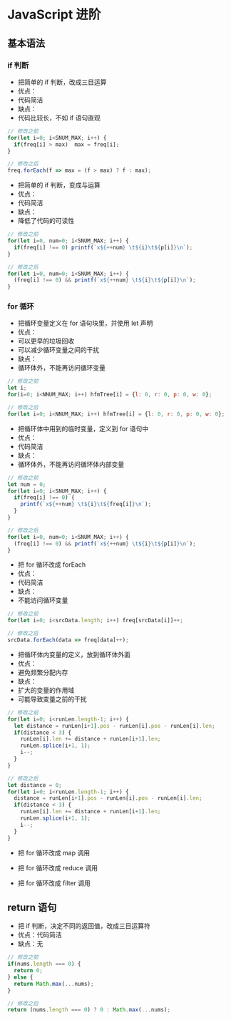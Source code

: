 # JavaScript 进阶

## 基本语法

### if 判断

- 把简单的 if 判断，改成三目运算
- 优点：
- 代码简洁
- 缺点：
- 代码比较长，不如 if 语句直观

```javascript
// 修改之前
for(let i=0; i<SNUM_MAX; i++) {
  if(freq[i] > max)  max = freq[i];
}

// 修改之后
freq.forEach(f => max = (f > max) ? f : max);
```

- 把简单的 if 判断，变成与运算
- 优点：
- 代码简洁
- 缺点：
- 降低了代码的可读性

```javascript
// 修改之前
for(let i=0, num=0; i<SNUM_MAX; i++) {
  if(freq[i] !== 0) printf(`x${++num} \t${i}\t${p[i]}\n`);
}

// 修改之后
for(let i=0, num=0; i<SNUM_MAX; i++) {
  (freq[i] !== 0) && printf(`x${++num} \t${i}\t${p[i]}\n`);
}
```

### for 循环

- 把循环变量定义在 for 语句块里，并使用 let 声明
- 优点：
- 可以更早的垃圾回收
- 可以减少循环变量之间的干扰
- 缺点：
- 循环体外，不能再访问循环变量

```javascript
// 修改之前
let i;
for(i=0; i<NNUM_MAX; i++) hfmTree[i] = {l: 0, r: 0, p: 0, w: 0};

// 修改之后
for(let i=0; i<NNUM_MAX; i++) hfmTree[i] = {l: 0, r: 0, p: 0, w: 0};
```

- 把循环体中用到的临时变量，定义到 for 语句中
- 优点：
- 代码简洁
- 缺点：
- 循环体外，不能再访问循环体内部变量

```javascript
// 修改之前
let num = 0;
for(let i=0; i<SNUM_MAX; i++) {
  if(freq[i] !== 0) {
    printf(`x${++num} \t${i}\t${freq[i]}\n`);
  }
}

// 修改之后
for(let i=0, num=0; i<SNUM_MAX; i++) {
  (freq[i] !== 0) && printf(`x${++num} \t${i}\t${p[i]}\n`);
}
```

- 把 for 循环改成 forEach
- 优点：
- 代码简洁
- 缺点：
- 不能访问循环变量

```javascript
// 修改之前
for(let i=0; i<srcData.length; i++) freq[srcData[i]]++;

// 修改之后
srcData.forEach(data => freq[data]++);
```

- 把循环体内变量的定义，放到循环体外面
- 优点：
- 避免频繁分配内存
- 缺点：
- 扩大的变量的作用域
- 可能导致变量之前的干扰

```javascript
// 修改之前
for(let i=0; i<runLen.length-1; i++) {
  let distance = runLen[i+1].pos - runLen[i].pos - runLen[i].len;
  if(distance < 3) {
    runLen[i].len += distance + runLen[i+1].len;
    runLen.splice(i+1, 1);
    i--;
  }
}

// 修改之后
let distance = 0;
for(let i=0; i<runLen.length-1; i++) {
  distance = runLen[i+1].pos - runLen[i].pos - runLen[i].len;
  if(distance < 3) {
    runLen[i].len += distance + runLen[i+1].len;
    runLen.splice(i+1, 1);
    i--;
  }
}
```

- 把 for 循环改成 map 调用

- 把 for 循环改成 reduce 调用

- 把 for 循环改成 filter 调用

## return 语句

- 把 if 判断，决定不同的返回值，改成三目运算符
- 优点：代码简洁
- 缺点：无

```javascript
// 修改之前
if(nums.length === 0) {
  return 0;
} else {
  return Math.max(...nums);
}

// 修改之后
return (nums.length === 0) ? 0 : Math.max(...nums);
```

